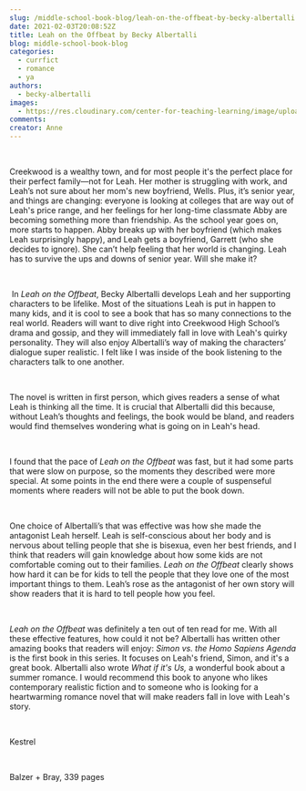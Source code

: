 ```yaml
---
slug: /middle-school-book-blog/leah-on-the-offbeat-by-becky-albertalli
date: 2021-02-03T20:08:52Z
title: Leah on the Offbeat by Becky Albertalli
blog: middle-school-book-blog
categories:
  - currfict
  - romance
  - ya
authors:
  - becky-albertalli
images:
  - https://res.cloudinary.com/center-for-teaching-learning/image/upload/v1637511823/Leah-on-the-Offbeat-Kestrel.jpg.jpg
comments:
creator: Anne
---
```


<div class="wp-block-image"><figure class="alignleft size-large is-resized"/></div>
<!-- /wp:image --><br /><!-- wp:paragraph -->
<p>Creekwood is a wealthy town, and for most people it's the perfect place for their perfect family—not for Leah. Her mother is struggling with work, and Leah’s not sure about her mom's new boyfriend, Wells. Plus, it’s senior year, and things are changing: everyone is looking at colleges that are way out of Leah's price range, and her feelings for her long-time classmate Abby are becoming something more than friendship. As the school year goes on, more starts to happen. Abby breaks up with her boyfriend (which makes Leah surprisingly happy), and Leah gets a boyfriend, Garrett (who she decides to ignore). She can’t help feeling that her world is changing. Leah has to survive the ups and downs of senior year. Will she make it?</p>
<!-- /wp:paragraph --><br /><!-- wp:paragraph -->
<p> In <em>Leah on the Offbeat</em>, Becky Albertalli develops Leah and her supporting characters to be lifelike. Most of the situations Leah is put in happen to many kids, and it is cool to see a book that has so many connections to the real world. Readers will want to dive right into Creekwood High School’s drama and gossip, and they will immediately fall in love with Leah's quirky personality. They will also enjoy Albertalli’s way of making the characters’ dialogue super realistic. I felt like I was inside of the book listening to the characters talk to one another.  </p>
<!-- /wp:paragraph --><br /><!-- wp:paragraph -->
<p>The novel is written in first person, which gives readers a sense of what Leah is thinking all the time. It is crucial that Albertalli did this because, without Leah’s thoughts and feelings, the book would be bland, and readers would find themselves wondering what is going on in Leah's head. </p>
<!-- /wp:paragraph --><br /><!-- wp:paragraph -->
<p>I found that the pace of <em>Leah on the Offbeat</em> was fast, but it had some parts that were slow on purpose, so the moments they described were more special. At some points in the end there were a couple of suspenseful moments where readers will not be able to put the book down.</p>
<!-- /wp:paragraph --><br /><!-- wp:paragraph -->
<p>One choice of Albertalli’s that was effective was how she made the antagonist Leah herself. Leah is self-conscious about her body and is nervous about telling people that she is bisexua, even her best friends, and I think that readers will gain knowledge about how some kids are not comfortable coming out to their families. <em>Leah on the</em> <em>Offbeat</em> clearly shows how hard it can be for kids to tell the people that they love one of the most important things to them. Leah’s rose as the antagonist of her own story will show readers that it is hard to tell people how you feel. </p>
<!-- /wp:paragraph --><br /><!-- wp:paragraph -->
<p><em>Leah on the Offbeat </em>was definitely a ten out of ten read for me. With all these effective features, how could it not be? Albertalli has written other amazing books that readers will enjoy: <em>Simon vs. the Homo Sapiens Agenda</em> is the first book in this series. It focuses on Leah's friend, Simon, and it's a great book. Albertalli also wrote <em>What if it's Us, </em>a wonderful book about a summer romance. I would recommend this book to anyone who likes contemporary realistic fiction and to someone who is looking for a heartwarming romance novel that will make readers fall in love with Leah's story. </p>
<!-- /wp:paragraph --><br /><!-- wp:paragraph -->
<p>Kestrel</p>
<!-- /wp:paragraph --><br /><!-- wp:paragraph -->
<p>Balzer + Bray, 339 pages</p>
<!-- /wp:paragraph -->
